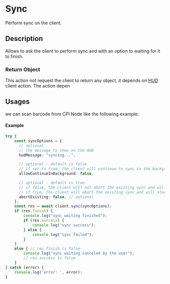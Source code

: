 # Sync
Perform sync on the client.

## Description
Allows to ask the client to perform sync and with an option to waiting for it to finish.

### Return Object
This action not request the client to return any object, it depends on [HUD](actions/hud.md) client action.
The action depen

## Usages
we can scan barcode from  CPI Node like the following example:

#### Example 
```typescript
try {
    const syncOptions = {
      // optional
      // the message to show on the HUD
      hudMessage: "syncing...", 

      // optional - default is false
      // if set to true, the client will continue to sync in the background without waiting for the sync to finish
      allowContinueInBackground: false,

      // optional - default is true.
      // if false, the client will not abort the existing sync and will wait for it to finish (if allowContinueInBackground is false).
      // if true, the client will abort the existing sync and will start a new sync.
      abortExisting: false, // optional      
    };
    const res = await client.sync(syncOptions);
    if (res.finish) { 
        console.log("sync waiting finished");
        if (res.success) {
            console.log("sync success");
        } else {
            console.log("sync failed");
        }
    }
    else { // res.finish is false
        console.log("sync waiting canceled by the user");
        // res.success is false        
    }
} catch (error) {
    console.log('error: ', error);
}

```

